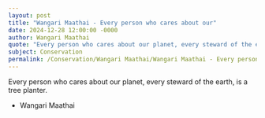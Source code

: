 ```yaml
---
layout: post
title: "Wangari Maathai - Every person who cares about our"
date: 2024-12-28 12:00:00 -0000
author: Wangari Maathai
quote: "Every person who cares about our planet, every steward of the earth, is a tree planter."
subject: Conservation
permalink: /Conservation/Wangari Maathai/Wangari Maathai - Every person who cares about our
---
```


Every person who cares about our planet, every steward of the earth, is a tree planter.

- Wangari Maathai
